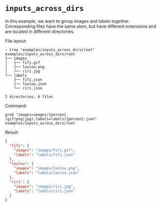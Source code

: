 # `inputs_across_dirs`

In this example, we want to group images and labels together.
Corresponding files have the same stem, but have different extensions and are located in different directories.

File layout:

```
~ tree "examples/inputs_across_dirs/root"
examples/inputs_across_dirs/root
├── images
│   ├── fifi.gif
│   ├── loulou.png
│   └── riri.jpg
└── labels
    ├── fifi.json
    ├── loulou.json
    └── riri.json

2 directories, 6 files
```

Command:

```
grob "images=images/{person}.(gif|png|jpg),labels=labels/{person}.json" examples/inputs_across_dirs/root
```

Result:

```json
{
  "fifi": {
    "images": "images/fifi.gif",
    "labels": "labels/fifi.json"
  },
  "loulou": {
    "images": "images/loulou.png",
    "labels": "labels/loulou.json"
  },
  "riri": {
    "images": "images/riri.jpg",
    "labels": "labels/riri.json"
  }
}
```
